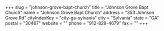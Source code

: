 +++
slug = "johnson-grove-bapt-church"
title = "Johnson Grove Bapt Church"
name = "Johnson Grove Bapt Church"
address = "353 Johnson Grove Rd"
cityIndexKey = "city-ga-sylvania"
city = "Sylvania"
state = "GA"
postal = "30467"
website = ""
phone = "912-829-4679"
fax = ""
+++

